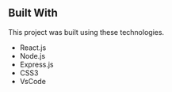 
## Built With

This project was built using these technologies.

- React.js
- Node.js
- Express.js
- CSS3
- VsCode

